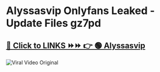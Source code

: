 
 # Alyssasvip Onlyfans Leaked - Update Files gz7pd

## <h2><a href="https://clipsfans.com/Alyssasvip&ref=git">🔗 Click to LINKS ⏩⏩ 👉 🟢 Alyssasvip </a></h2>

<a href="https://clipsfans.com/Alyssasvip&ref=git" rel="nofollow" data-target="animated-image.originalLink"><img src="https://i.ibb.co.com/xMMVF88/686577567.gif" alt="Viral Video Original" style="max-width: 100%; display: inline-block;" data-target="animated-image.originalImage"></a>

